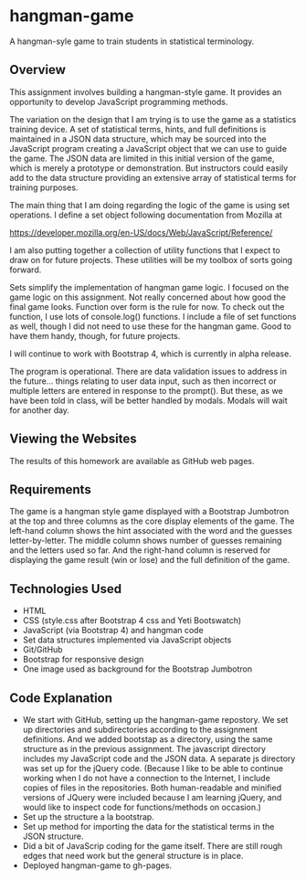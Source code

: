 # hangman-game
A hangman-syle game to train students in statistical terminology.

## Overview
This assignment involves building a hangman-style game. It provides an opportunity to develop JavaScript programming methods.  

The variation on the design that I am trying is to use the game as a statistics training device. A set of statistical terms, hints, and full definitions is maintained in a JSON data structure, which may be sourced into the JavaScript program creating a JavaScript object that we can use to guide the game. The JSON data are limited in this initial version of the game, which is merely a prototype or demonstration. But instructors could easily add to the data structure providing an extensive array of statistical terms for training purposes.

The main thing that I am doing regarding the logic of the game is using set operations. I define a set object following documentation from
Mozilla at

https://developer.mozilla.org/en-US/docs/Web/JavaScript/Reference/

I am also putting together a collection of utility functions that I expect to draw on for future projects. These utilities will be my toolbox of sorts going forward. 

Sets simplify the implementation of hangman game logic. I focused on the game logic on this assignment. Not really concerned about how good the final game looks. Function over form is the rule for now. To check out the function, I use lots of console.log() functions. I include a file of set functions as well, though I did not need to use these for the hangman game. Good to have them handy, though, for future projects.

I will continue to work with Bootstrap 4, which is currently in alpha release. 

The program is operational. There are data validation issues to address in the future...  things relating to user data input, such as then incorrect or multiple letters are entered in response to the prompt(). But these, as we have been told in class, will be better handled by modals. Modals will wait for another day.

## Viewing the Websites

The results of this homework are available as GitHub web pages.

## Requirements

The game is a hangman style game displayed with a Bootstrap Jumbotron at the top and three columns as the core display elements of the game. The left-hand column shows the hint associated with the word and the guesses letter-by-letter. The middle column shows number of guesses remaining and the letters used so far. And the right-hand column is reserved for displaying the game result (win or lose) and the full definition of the game.

## Technologies Used

- HTML
- CSS (style.css after Bootstrap 4 css and Yeti Bootswatch)
- JavaScript (via Bootstrap 4) and hangman code
- Set data structures implemented via JavaScript objects
- Git/GitHub
- Bootstrap for responsive design
- One image used as background for the Bootstrap Jumbotron

## Code Explanation
- We start with GitHub, setting up the hangman-game repostory. We set up directories and subdirectories according to the assignment definitions. And we added bootstap as a directory, using the same structure as in the previous assignment. The javascript directory includes my JavaScript code and the JSON data. A separate js directory was set up for the jQuery code. (Because I like to be able to continue working when I do not have a connection to the Internet, I include copies of files in the repositories. Both human-readable and minified versions of JQuery were included because I am learning jQuery, and would like to inspect code for functions/methods on occasion.)
- Set up the structure a la bootstrap.
- Set up method for importing the data for the statistical terms in the JSON structure.
- Did a bit of JavaScrip coding for the game itself. There are still rough edges that need work but the general structure is in place.
- Deployed hangman-game to gh-pages.
